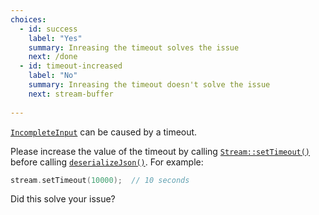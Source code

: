 ```yaml
---
choices:
  - id: success
    label: "Yes"
    summary: Inreasing the timeout solves the issue
    next: /done
  - id: timeout-increased
    label: "No"
    summary: Inreasing the timeout doesn't solve the issue
    next: stream-buffer
    
---
```


[`IncompleteInput`](/v6/api/misc/deserializationerror/#incompleteinput) can be caused by a timeout.

Please increase the value of the timeout by calling [`Stream::setTimeout()`](https://www.arduino.cc/reference/en/language/functions/communication/stream/streamsettimeout/) before calling [`deserializeJson()`](/v6/api/json/deserializejson/). For example:

```c++
stream.setTimeout(10000);  // 10 seconds
```

Did this solve your issue?
